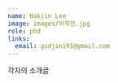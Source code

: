 ```yaml
---
name: Hakjin Lee
image: images/이학진.jpg
role: phd
links:
  email: gsdjini91@gmail.com
---
```


각자의 소개글
